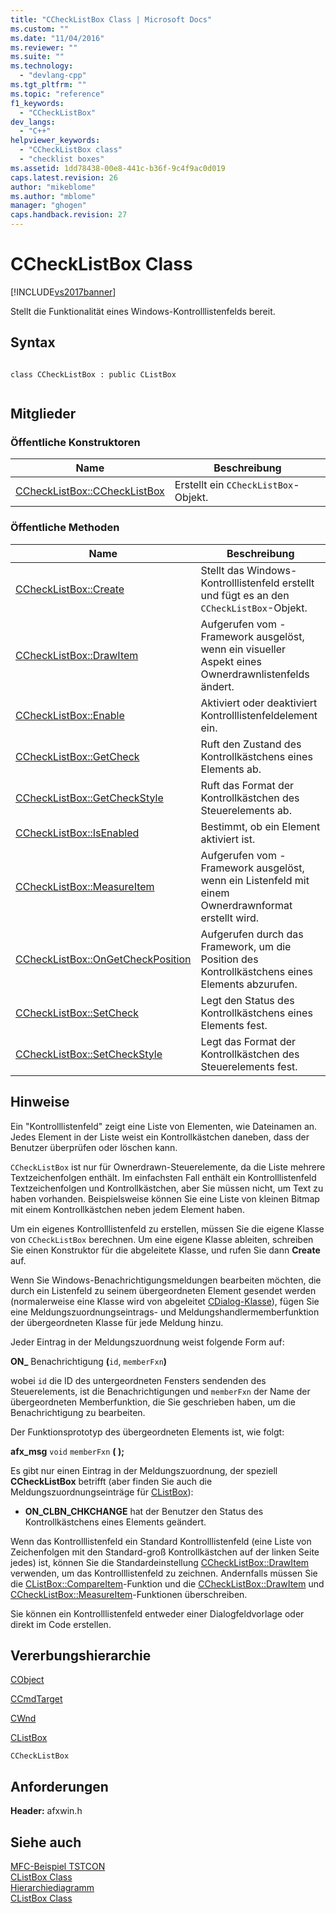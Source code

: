 ```yaml
---
title: "CCheckListBox Class | Microsoft Docs"
ms.custom: ""
ms.date: "11/04/2016"
ms.reviewer: ""
ms.suite: ""
ms.technology: 
  - "devlang-cpp"
ms.tgt_pltfrm: ""
ms.topic: "reference"
f1_keywords: 
  - "CCheckListBox"
dev_langs: 
  - "C++"
helpviewer_keywords: 
  - "CCheckListBox class"
  - "checklist boxes"
ms.assetid: 1dd78438-00e8-441c-b36f-9c4f9ac0d019
caps.latest.revision: 26
author: "mikeblome"
ms.author: "mblome"
manager: "ghogen"
caps.handback.revision: 27
---
```

# CCheckListBox Class
[!INCLUDE[vs2017banner](../../assembler/inline/includes/vs2017banner.md)]

Stellt die Funktionalität eines Windows\-Kontrolllistenfelds bereit.  
  
## Syntax  
  
```  
  
class CCheckListBox : public CListBox  
  
```  
  
## Mitglieder  
  
### Öffentliche Konstruktoren  
  
|Name|Beschreibung|  
|----------|------------------|  
|[CCheckListBox::CCheckListBox](../Topic/CCheckListBox::CCheckListBox.md)|Erstellt ein `CCheckListBox`\-Objekt.|  
  
### Öffentliche Methoden  
  
|Name|Beschreibung|  
|----------|------------------|  
|[CCheckListBox::Create](../Topic/CCheckListBox::Create.md)|Stellt das Windows\-Kontrolllistenfeld erstellt und fügt es an den `CCheckListBox`\-Objekt.|  
|[CCheckListBox::DrawItem](../Topic/CCheckListBox::DrawItem.md)|Aufgerufen vom \- Framework ausgelöst, wenn ein visueller Aspekt eines Ownerdrawnlistenfelds ändert.|  
|[CCheckListBox::Enable](../Topic/CCheckListBox::Enable.md)|Aktiviert oder deaktiviert Kontrolllistenfeldelement ein.|  
|[CCheckListBox::GetCheck](../Topic/CCheckListBox::GetCheck.md)|Ruft den Zustand des Kontrollkästchens eines Elements ab.|  
|[CCheckListBox::GetCheckStyle](../Topic/CCheckListBox::GetCheckStyle.md)|Ruft das Format der Kontrollkästchen des Steuerelements ab.|  
|[CCheckListBox::IsEnabled](../Topic/CCheckListBox::IsEnabled.md)|Bestimmt, ob ein Element aktiviert ist.|  
|[CCheckListBox::MeasureItem](../Topic/CCheckListBox::MeasureItem.md)|Aufgerufen vom \- Framework ausgelöst, wenn ein Listenfeld mit einem Ownerdrawnformat erstellt wird.|  
|[CCheckListBox::OnGetCheckPosition](../Topic/CCheckListBox::OnGetCheckPosition.md)|Aufgerufen durch das Framework, um die Position des Kontrollkästchens eines Elements abzurufen.|  
|[CCheckListBox::SetCheck](../Topic/CCheckListBox::SetCheck.md)|Legt den Status des Kontrollkästchens eines Elements fest.|  
|[CCheckListBox::SetCheckStyle](../Topic/CCheckListBox::SetCheckStyle.md)|Legt das Format der Kontrollkästchen des Steuerelements fest.|  
  
## Hinweise  
 Ein "Kontrolllistenfeld" zeigt eine Liste von Elementen, wie Dateinamen an.  Jedes Element in der Liste weist ein Kontrollkästchen daneben, dass der Benutzer überprüfen oder löschen kann.  
  
 `CCheckListBox` ist nur für Ownerdrawn\-Steuerelemente, da die Liste mehrere Textzeichenfolgen enthält.  Im einfachsten Fall enthält ein Kontrolllistenfeld Textzeichenfolgen und Kontrollkästchen, aber Sie müssen nicht, um Text zu haben vorhanden.  Beispielsweise können Sie eine Liste von kleinen Bitmap mit einem Kontrollkästchen neben jedem Element haben.  
  
 Um ein eigenes Kontrolllistenfeld zu erstellen, müssen Sie die eigene Klasse von `CCheckListBox` berechnen.  Um eine eigene Klasse ableiten, schreiben Sie einen Konstruktor für die abgeleitete Klasse, und rufen Sie dann **Create** auf.  
  
 Wenn Sie Windows\-Benachrichtigungsmeldungen bearbeiten möchten, die durch ein Listenfeld zu seinem übergeordneten Element gesendet werden \(normalerweise eine Klasse wird von abgeleitet [CDialog\-Klasse](../../mfc/reference/cdialog-class.md)\), fügen Sie eine Meldungszuordnungseintrags\- und Meldungshandlermemberfunktion der übergeordneten Klasse für jede Meldung hinzu.  
  
 Jeder Eintrag in der Meldungszuordnung weist folgende Form auf:  
  
 **ON\_** Benachrichtigung **\(**`id`, `memberFxn`**\)**  
  
 wobei `id` die ID des untergeordneten Fensters sendenden des Steuerelements, ist die Benachrichtigungen und `memberFxn` der Name der übergeordneten Memberfunktion, die Sie geschrieben haben, um die Benachrichtigung zu bearbeiten.  
  
 Der Funktionsprototyp des übergeordneten Elements ist, wie folgt:  
  
 **afx\_msg** `void` `memberFxn` **\( \);**  
  
 Es gibt nur einen Eintrag in der Meldungszuordnung, der speziell **CCheckListBox**  betrifft \(aber finden Sie auch die Meldungszuordnungseinträge für [CListBox](../../mfc/reference/clistbox-class.md)\):  
  
-   **ON\_CLBN\_CHKCHANGE** hat der Benutzer den Status des Kontrollkästchens eines Elements geändert.  
  
 Wenn das Kontrolllistenfeld ein Standard Kontrolllistenfeld \(eine Liste von Zeichenfolgen mit den Standard\-groß Kontrollkästchen auf der linken Seite jedes\) ist, können Sie die Standardeinstellung [CCheckListBox::DrawItem](../Topic/CCheckListBox::DrawItem.md) verwenden, um das Kontrolllistenfeld zu zeichnen.  Andernfalls müssen Sie die [CListBox::CompareItem](../Topic/CListBox::CompareItem.md)\-Funktion und die [CCheckListBox::DrawItem](../Topic/CCheckListBox::DrawItem.md) und [CCheckListBox::MeasureItem](../Topic/CCheckListBox::MeasureItem.md)\-Funktionen überschreiben.  
  
 Sie können ein Kontrolllistenfeld entweder einer Dialogfeldvorlage oder direkt im Code erstellen.  
  
## Vererbungshierarchie  
 [CObject](../../mfc/reference/cobject-class.md)  
  
 [CCmdTarget](../../mfc/reference/ccmdtarget-class.md)  
  
 [CWnd](../../mfc/reference/cwnd-class.md)  
  
 [CListBox](../../mfc/reference/clistbox-class.md)  
  
 `CCheckListBox`  
  
## Anforderungen  
 **Header:** afxwin.h  
  
## Siehe auch  
 [MFC\-Beispiel TSTCON](../../top/visual-cpp-samples.md)   
 [CListBox Class](../../mfc/reference/clistbox-class.md)   
 [Hierarchiediagramm](../../mfc/hierarchy-chart.md)   
 [CListBox Class](../../mfc/reference/clistbox-class.md)